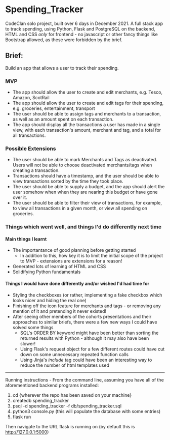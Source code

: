 # Spending_Tracker

CodeClan solo project, built over 6 days in December 2021. 
A full stack app to track spending, using Python, Flask and PostgreSQL on the backend, HTML and CSS _*only*_ for frontend - no javascript or other fancy things like Bootstrap allowed, as these were forbidden by the brief.

## Brief:
Build an app that allows a user to track their spending.

### MVP

* The app should allow the user to create and edit merchants, e.g. Tesco, Amazon, ScotRail
* The app should allow the user to create and edit tags for their spending, e.g. groceries, entertainment, transport
* The user should be able to assign tags and merchants to a transaction, as well as an amount spent on each transaction.
* The app should display all the transactions a user has made in a single view, with each transaction's amount, merchant and tag, and a total for all transactions.

### Possible Extensions

* The user should be able to mark Merchants and Tags as deactivated. Users will not be able to choose deactivated merchants/tags when creating a transaction.
* Transactions should have a timestamp, and the user should be able to view transactions sorted by the time they took place.
* The user should be able to supply a budget, and the app should alert the user somehow when when they are nearing this budget or have gone over it.
* The user should be able to filter their view of transactions, for example, to view all transactions in a given month, or view all spending on groceries.

### Things which went well, and things I'd do differently next time
#### Main things I learnt
* The importantance of good planning before getting started
    * In addition to this, how key it is to limit the initial scope of the project to MVP - extensions are extensions for a reason!
* Generated lots of learning of HTML and CSS
* Solidifying Python fundamentals

#### Things I would have done differently and/or wished I'd had time for
* Styling the checkboxes (or rather, implementing a fake checkbox which looks nicer and hiding the real one)
* Finishing off the icon feature for merchants and tags - or removing any mention of it and pretending it never existed!
* After seeing other members of the cohorts presentations and their approaches to similar briefs, there were a few new ways I could have solved some things
    * SQL's ORDER BY keyword might have been better than sorting the returned results with Python - although it may also have been slower!
    * Using Flask's request object for a few different routes could have cut down on some unnecessary repeated function calls
    * Using Jinja's *include* tag could have been an interesting way to reduce the number of html templates used

----

Running instructions -
From the command line, assuming you have all of the aforementioned backend programs installed:

1) cd {wherever the repo has been saved on your machine}
2) createdb spending_tracker
3) psql -d spending_tracker -f db/spending_tracker.sql
4) python3 console.py (this will populate the database with some entries)
5) flask run

Then navigate to the URL flask is running on (by default this is http://127.0.0.1:5000)
